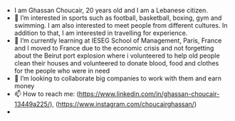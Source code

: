 - I am Ghassan Choucair, 20 years old and I am a Lebanese citizen.
- 👀 I’m interested in sports such as football, basketball, boxing, gym and swimming. I am also interested to meet people from different cultures. In addition to that, I am interested in travelling for experience.
- 🌱 I’m currently learning at IESEG School of Management, Paris, France and I moved to France due to the economic crisis and not forgetting about the Beirut port explosion where i volunteered to help old people clean their houses and volunteered to donate blood, food and clothes for the people who were in need
- 💞️ I’m looking to collaborate big companies to work with them and earn money
- 📫 How to reach me: (https://www.linkedin.com/in/ghassan-choucair-13449a225/), (https://www.instagram.com/choucairghassan/)
- 
